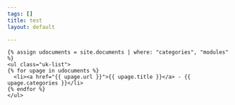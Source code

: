 ```yaml
---
tags: []
title: test
layout: default

---
```

    {% assign udocuments = site.documents | where: "categories", "modules" %}
    <ul class="uk-list">
    {% for upage in udocuments %}
      <li><a href="{{ upage.url }}">{{ upage.title }}</a> - {{ upage.categories }}</li>
    {% endfor %}
    </ul>